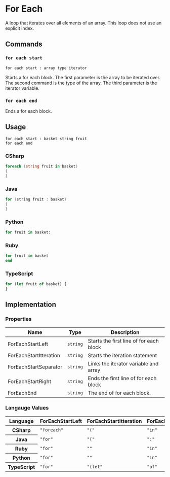 # For Each

A loop that iterates over all elements of an array. 
This loop does not use an explicit index.

## Commands

### `for each start`

`for each start : array type iterator`

Starts a for each block. 
The first parameter is the array to be iterated over.
The second command is the type of the array. 
The third parameter is the iterator variable.

### `for each end`

Ends a for each block.

## Usage

```
for each start : basket string fruit
for each end
```

### CSharp

```csharp
foreach (string fruit in basket)
{
}
```

### Java

```java
for (string fruit : basket) 
{
}
```

### Python

```python
for fruit in basket:

```

### Ruby

```ruby
for fruit in basket
end
```

### TypeScript

```typescript
for (let fruit of basket) {
}
```

## Implementation

### Properties

<table>
    <thead>
        <th>Name</th>
        <th>Type</th>
        <th>Description</th>
    </thead>
    <tbody>
        <tr>
            <td>ForEachStartLeft</td>
            <td><code>string</code></td>
            <td>Starts the first line of for each block</td>
        </tr>
        <tr>
            <td>ForEachStartItteration</td>
            <td><code>string</code></td>
            <td>Starts the iteration statement</td>
        </tr>
        <tr>
            <td>ForEachStartSeparator</td>
            <td><code>string</code></td>
            <td>Links the iterator variable and array</td>
        </tr>     
        <tr>
            <td>ForEachStartRight</td>
            <td><code>string</code></td>
            <td>Ends the first line of for each block</td>
        </tr>     
        <tr>
            <td>ForEachEnd</td>
            <td><code>string</code></td>
            <td>The end of for each block.</td>
        </tr>
    </tbody>
</table>

### Langauge Values

<table>
    <thead>
        <th>Language</th>
        <th>ForEachStartLeft</th>
        <th>ForEachStartItteration</th>
        <th>ForEachStartSeparator</th>
        <th>ForEachStartRight</th>
        <th>ForEachEnd</th>
    </thead>
    <tbody>
        <tr>
            <th>CSharp</th>
            <td><code>"foreach"</code></td>
            <td><code>"("</code></td>
            <td><code>"in"</code></td>
            <td><code>")\n{"</code></td>
            <td><code>"\n}"</code></td>
        </tr>
        <tr>
            <th>Java</th>
            <td><code>"for"</code></td>
            <td><code>"("</code></td>
            <td><code>":"</code></td>
            <td><code>") {"</code></td>
            <td><code>"\n}"</code></td>
        </tr>
        <tr>
            <th>Ruby</th>
            <td><code>"for"</code></td>
            <td><code>""</code></td>
            <td><code>"in"</code></td>
            <td><code>""</code></td>
            <td><code>"end"</code></td>
        </tr>
        <tr>
            <th>Python</th>
            <td><code>"for"</code></td>
            <td><code>""</code></td>
            <td><code>"in"</code></td>
            <td><code>":"</code></td>
            <td><code>""</code></td>
        </tr>
        <tr>
            <th>TypeScript</th>
            <td><code>"for"</code></td>
            <td><code>"(let"</code></td>
            <td><code>"of"</code></td>
            <td><code>") {"</code></td>
            <td><code>"\n}"</code></td>
        </tr>
    </tbody>
</table>